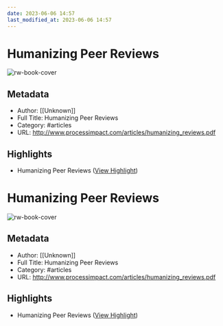 ```yaml
---
date: 2023-06-06 14:57
last_modified_at: 2023-06-06 14:57
---
```

# Humanizing Peer Reviews

![rw-book-cover](https://readwise-assets.s3.amazonaws.com/static/images/article3.5c705a01b476.png)

## Metadata
- Author: [[Unknown]]
- Full Title: Humanizing Peer Reviews
- Category: #articles
- URL: http://www.processimpact.com/articles/humanizing_reviews.pdf

## Highlights
- Humanizing Peer Reviews ([View Highlight](https://read.readwise.io/read/01h1ym6gdk08c0v555x1bvqf96))
# Humanizing Peer Reviews

![rw-book-cover](https://readwise-assets.s3.amazonaws.com/static/images/article3.5c705a01b476.png)

## Metadata
- Author: [[Unknown]]
- Full Title: Humanizing Peer Reviews
- Category: #articles
- URL: http://www.processimpact.com/articles/humanizing_reviews.pdf

## Highlights
- Humanizing Peer Reviews ([View Highlight](https://read.readwise.io/read/01h1ym6gdk08c0v555x1bvqf96))
